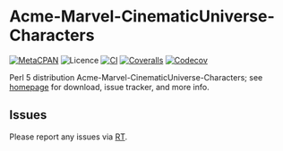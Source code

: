 # Acme-Marvel-CinematicUniverse-Characters

[![MetaCPAN](https://img.shields.io/cpan/v/Acme-Marvel-CinematicUniverse-Characters.svg)](https://metacpan.org/release/Acme-Marvel-CinematicUniverse-Characters)
![Licence](https://img.shields.io/cpan/l/Acme-Marvel-CinematicUniverse-Characters)
[![CI](https://github.com/tobyink/p5-acme-marvel-cinematicuniverse-characters/workflows/CI/badge.svg)](https://github.com/tobyink/p5-acme-marvel-cinematicuniverse-characters/actions)
[![Coveralls](https://coveralls.io/repos/tobyink/p5-acme-marvel-cinematicuniverse-characters/badge.svg?branch=master&amp;service=github)](https://coveralls.io/github/tobyink/p5-acme-marvel-cinematicuniverse-characters)
[![Codecov](https://codecov.io/gh/tobyink/p5-acme-marvel-cinematicuniverse-characters/branch/master/graph/badge.svg)](https://codecov.io/gh/tobyink/p5-acme-marvel-cinematicuniverse-characters)

Perl 5 distribution Acme-Marvel-CinematicUniverse-Characters; see [homepage](https://metacpan.org/release/Acme-Marvel-CinematicUniverse-Characters)
for download, issue tracker, and more info.

## Issues

Please report any issues via [RT](https://rt.cpan.org/Dist/Display.html?Queue=Acme-Marvel-CinematicUniverse-Characters).

